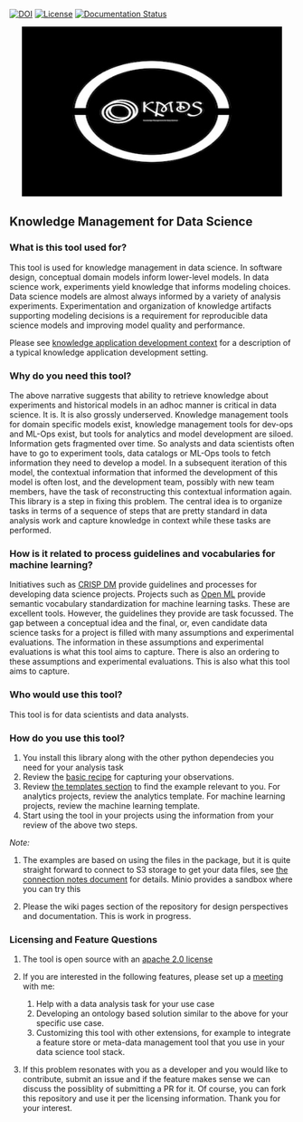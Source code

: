 [![DOI](https://zenodo.org/badge/753950832.svg)](https://zenodo.org/doi/10.5281/zenodo.10695270)
[![License](https://img.shields.io/badge/License-Apache_2.0-blue.svg)](https://opensource.org/licenses/Apache-2.0)
[![Documentation Status](https://readthedocs.org/projects/kmds/badge/?version=latest)](https://kmds.readthedocs.io/en/latest/?badge=latest)
<p align="center">
  <img width="460" height="300" src="https://raw.githubusercontent.com/rajivsam/KMDS/main/images/kmds_logo_resized.jpg">
</p>

## Knowledge Management for Data Science

### What is this tool used for?

This tool is used for knowledge management in data science. In software design, conceptual domain models inform lower-level models. In data science work, experiments yield knowledge that informs modeling choices. Data science models are almost always informed by a variety of analysis experiments. Experimentation and organization of knowledge artifacts supporting modeling decisions is a requirement for reproducible data science models and improving model quality and performance.

Please see [knowledge application development context](https://github.com/rajivsam/KMDS/blob/main/feature_documentation/knowledge_management_in_DS.md) for a description of a typical knowledge application development setting.

### Why do you need this tool?

The above narrative suggests that ability to retrieve knowledge about experiments and historical models in an adhoc manner is critical in data science. It is. It is also grossly underserved. Knowledge management tools for domain specific models exist, knowledge management tools for dev-ops and ML-Ops exist, but tools for analytics and model development are siloed. Information gets fragmented over time. So analysts and data scientists often have to go to experiment tools, data catalogs or ML-Ops tools to fetch information they need to develop a model. In a subsequent iteration of this model, the contextual information that informed the development of this model is often lost, and the development team, possibly with new team members, have the task of reconstructing this contextual information again. This library is a step in fixing this problem. The central idea is to organize tasks in terms of a sequence of steps that are pretty standard in data analysis work and capture knowledge in context while these tasks are performed.

### How is it related to process guidelines and vocabularies for machine learning?
Initiatives such as [CRISP DM](https://www.datascience-pm.com/crisp-dm-2/) provide guidelines and processes for developing data science projects. Projects such as [Open ML](https://openml.github.io/openml-python/main/index.html) provide semantic vocabulary standardization for machine learning tasks. These are excellent tools. However, the guidelines they provide are task focussed. The gap between a conceptual idea and the final, or, even candidate data science tasks for a project is filled with many assumptions and experimental evaluations. The information in these assumptions and experimental evaluations is what this tool aims to capture. There is also an ordering to these assumptions and experimental evaluations. This is also what this tool aims to capture.

### Who would use this tool?

This tool is for data scientists and data analysts.

### How do you use this tool?

1. You install this library along with the other python dependecies you need for your analysis task
2. Review the [basic recipe](https://github.com/rajivsam/KMDS/blob/main/examples_of_use/workflow_recipe.md) for capturing your observations.
3. Review [the templates section](https://github.com/rajivsam/KMDS/blob/main/examples_of_use/workflow_recipe.md) to find the example relevant to you. For analytics projects, review the analytics template. For machine learning projects, review the machine learning template.
4. Start using the tool in your projects using the information from your review of the above two steps.


_Note:_ 
1. The examples are based on using the files in the package, but it is quite straight forward to connect to S3 storage to get your data files, see [the connection notes document](https://github.com/rajivsam/KMDS/blob/main/examples_of_use/connection_notes.md) for details. Minio provides a sandbox where you can try this
   
2. Please the wiki pages section of the repository for design perspectives and documentation. This is work in progress.




### Licensing and Feature Questions

1. The tool is open source with an [apache 2.0 license](https://www.apache.org/licenses/LICENSE-2.0.txt)
2. If you are interested in the following features, please set up a [meeting](https://calendly.com/rajiv-sambasivan/help-with-kmds-feature) with me:
   1. Help with a data analysis task for your use case
   2. Developing an ontology based solution similar to the above for your specific use case.
   3. Customizing this tool with other extensions, for example to integrate a feature store or meta-data management tool that you use in your data science tool stack.

3. If this problem resonates with you as a developer  and you would like to contribute, submit an issue and if the feature makes sense we can discuss the possiblity of submitting a PR for it. Of course, you can fork this repository and use it per the licensing information. Thank you for your interest.
